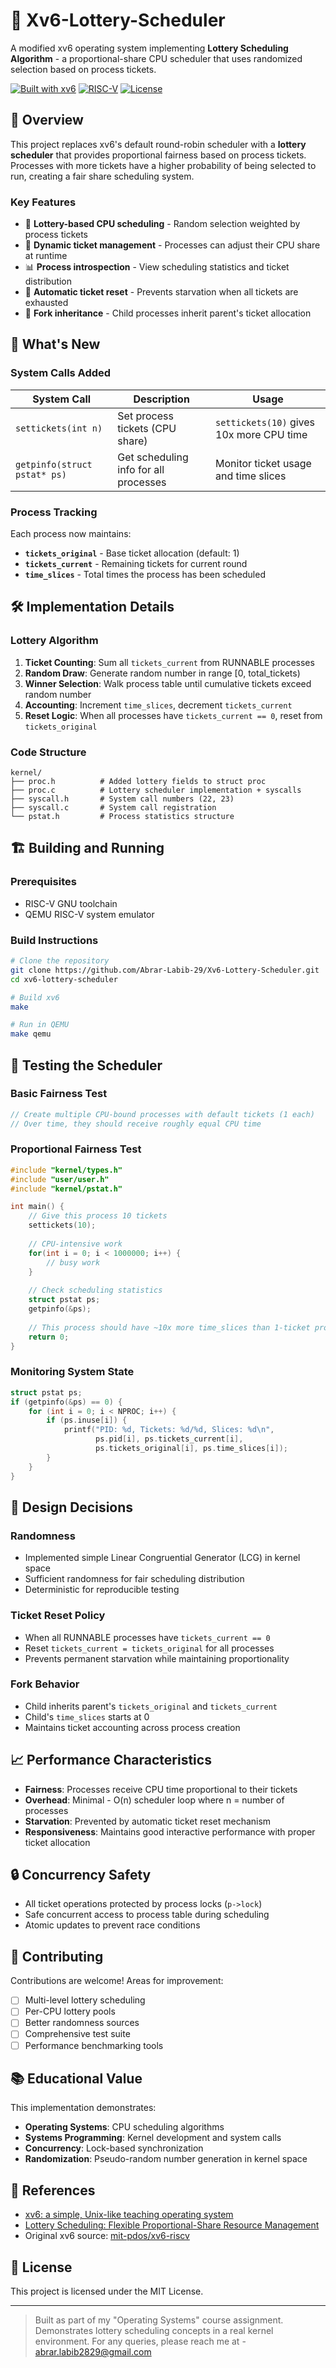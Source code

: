 # 🎰 Xv6-Lottery-Scheduler

A modified xv6 operating system implementing **Lottery Scheduling Algorithm** - a proportional-share CPU scheduler that uses randomized selection based on process tickets.

[![Built with xv6](https://img.shields.io/badge/Built%20with-xv6-blue.svg)](https://github.com/mit-pdos/xv6-riscv)
[![RISC-V](https://img.shields.io/badge/Architecture-RISC--V-green.svg)](https://riscv.org/)
[![License](https://img.shields.io/badge/License-MIT-yellow.svg)](LICENSE)

## 🎯 Overview

This project replaces xv6's default round-robin scheduler with a **lottery scheduler** that provides proportional fairness based on process tickets. Processes with more tickets have a higher probability of being selected to run, creating a fair share scheduling system.

### Key Features

- 🎲 **Lottery-based CPU scheduling** - Random selection weighted by process tickets
- 🎫 **Dynamic ticket management** - Processes can adjust their CPU share at runtime
- 📊 **Process introspection** - View scheduling statistics and ticket distribution
- 🔄 **Automatic ticket reset** - Prevents starvation when all tickets are exhausted
- 👥 **Fork inheritance** - Child processes inherit parent's ticket allocation

## 🚀 What's New

### System Calls Added

| System Call | Description | Usage |
|-------------|-------------|-------|
| `settickets(int n)` | Set process tickets (CPU share) | `settickets(10)` gives 10x more CPU time |
| `getpinfo(struct pstat* ps)` | Get scheduling info for all processes | Monitor ticket usage and time slices |

### Process Tracking

Each process now maintains:
- **`tickets_original`** - Base ticket allocation (default: 1)
- **`tickets_current`** - Remaining tickets for current round
- **`time_slices`** - Total times the process has been scheduled

## 🛠️ Implementation Details

### Lottery Algorithm

1. **Ticket Counting**: Sum all `tickets_current` from RUNNABLE processes
2. **Random Draw**: Generate random number in range [0, total_tickets)
3. **Winner Selection**: Walk process table until cumulative tickets exceed random number
4. **Accounting**: Increment `time_slices`, decrement `tickets_current`
5. **Reset Logic**: When all processes have `tickets_current == 0`, reset from `tickets_original`

### Code Structure

```
kernel/
├── proc.h          # Added lottery fields to struct proc
├── proc.c          # Lottery scheduler implementation + syscalls
├── syscall.h       # System call numbers (22, 23)
├── syscall.c       # System call registration
└── pstat.h         # Process statistics structure
```

## 🏗️ Building and Running

### Prerequisites
- RISC-V GNU toolchain
- QEMU RISC-V system emulator

### Build Instructions

```bash
# Clone the repository
git clone https://github.com/Abrar-Labib-29/Xv6-Lottery-Scheduler.git
cd xv6-lottery-scheduler

# Build xv6
make

# Run in QEMU
make qemu
```

## 🧪 Testing the Scheduler

### Basic Fairness Test

```c
// Create multiple CPU-bound processes with default tickets (1 each)
// Over time, they should receive roughly equal CPU time
```

### Proportional Fairness Test

```c
#include "kernel/types.h"
#include "user/user.h"
#include "kernel/pstat.h"

int main() {
    // Give this process 10 tickets
    settickets(10);
    
    // CPU-intensive work
    for(int i = 0; i < 1000000; i++) {
        // busy work
    }
    
    // Check scheduling statistics
    struct pstat ps;
    getpinfo(&ps);
    
    // This process should have ~10x more time_slices than 1-ticket processes
    return 0;
}
```

### Monitoring System State

```c
struct pstat ps;
if (getpinfo(&ps) == 0) {
    for (int i = 0; i < NPROC; i++) {
        if (ps.inuse[i]) {
            printf("PID: %d, Tickets: %d/%d, Slices: %d\n", 
                   ps.pid[i], ps.tickets_current[i], 
                   ps.tickets_original[i], ps.time_slices[i]);
        }
    }
}
```

## 🎨 Design Decisions

### Randomness
- Implemented simple Linear Congruential Generator (LCG) in kernel space
- Sufficient randomness for fair scheduling distribution
- Deterministic for reproducible testing

### Ticket Reset Policy
- When all RUNNABLE processes have `tickets_current == 0`
- Reset `tickets_current = tickets_original` for all processes
- Prevents permanent starvation while maintaining proportionality

### Fork Behavior
- Child inherits parent's `tickets_original` and `tickets_current`
- Child's `time_slices` starts at 0
- Maintains ticket accounting across process creation

## 📈 Performance Characteristics

- **Fairness**: Processes receive CPU time proportional to their tickets
- **Overhead**: Minimal - O(n) scheduler loop where n = number of processes
- **Starvation**: Prevented by automatic ticket reset mechanism
- **Responsiveness**: Maintains good interactive performance with proper ticket allocation

## 🔒 Concurrency Safety

- All ticket operations protected by process locks (`p->lock`)
- Safe concurrent access to process table during scheduling
- Atomic updates to prevent race conditions

## 🤝 Contributing

Contributions are welcome! Areas for improvement:

- [ ] Multi-level lottery scheduling
- [ ] Per-CPU lottery pools
- [ ] Better randomness sources
- [ ] Comprehensive test suite
- [ ] Performance benchmarking tools

## 📚 Educational Value

This implementation demonstrates:
- **Operating Systems**: CPU scheduling algorithms
- **Systems Programming**: Kernel development and system calls
- **Concurrency**: Lock-based synchronization
- **Randomization**: Pseudo-random number generation in kernel space

## 📖 References

- [xv6: a simple, Unix-like teaching operating system](https://pdos.csail.mit.edu/6.828/2023/xv6.html)
- [Lottery Scheduling: Flexible Proportional-Share Resource Management](https://www.waldspurger.org/carl/papers/lottery-sosp94.pdf)
- Original xv6 source: [mit-pdos/xv6-riscv](https://github.com/mit-pdos/xv6-riscv)

## 📄 License

This project is licensed under the MIT License.

---

> Built as part of my "Operating Systems" course assignment. Demonstrates lottery scheduling concepts in a real kernel environment. For any queries, please reach me at - abrar.labib2829@gmail.com
